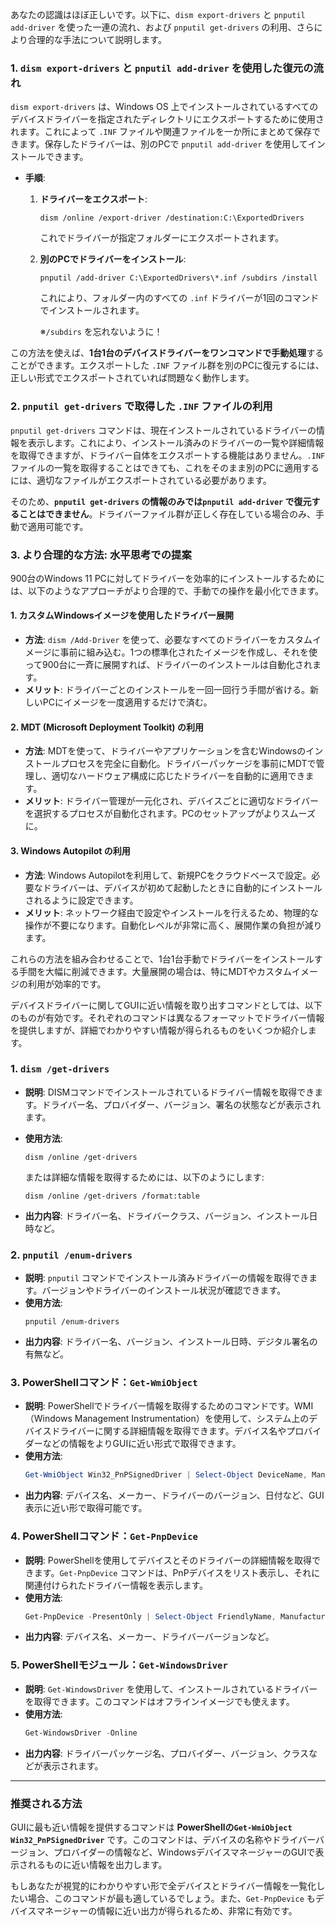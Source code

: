 あなたの認識はほぼ正しいです。以下に、`dism export-drivers` と `pnputil add-driver` を使った一連の流れ、および `pnputil get-drivers` の利用、さらにより合理的な手法について説明します。

### 1. `dism export-drivers` と `pnputil add-driver` を使用した復元の流れ

`dism export-drivers` は、Windows OS 上でインストールされているすべてのデバイスドライバーを指定されたディレクトリにエクスポートするために使用されます。これによって `.INF` ファイルや関連ファイルを一か所にまとめて保存できます。保存したドライバーは、別のPCで `pnputil add-driver` を使用してインストールできます。

- **手順**:
  1. **ドライバーをエクスポート**: 
     ```
     dism /online /export-driver /destination:C:\ExportedDrivers
     ```
     これでドライバーが指定フォルダーにエクスポートされます。
  
  2. **別のPCでドライバーをインストール**:
     ```
     pnputil /add-driver C:\ExportedDrivers\*.inf /subdirs /install 
     ```
     これにより、フォルダー内のすべての `.inf` ドライバーが1回のコマンドでインストールされます。

     ※`/subdirs` を忘れないように！

この方法を使えば、**1台1台のデバイスドライバーをワンコマンドで手動処理**することができます。エクスポートした `.INF` ファイル群を別のPCに復元するには、正しい形式でエクスポートされていれば問題なく動作します。

### 2. `pnputil get-drivers` で取得した `.INF` ファイルの利用

`pnputil get-drivers` コマンドは、現在インストールされているドライバーの情報を表示します。これにより、インストール済みのドライバーの一覧や詳細情報を取得できますが、ドライバー自体をエクスポートする機能はありません。`.INF` ファイルの一覧を取得することはできても、これをそのまま別のPCに適用するには、適切なファイルがエクスポートされている必要があります。

そのため、**`pnputil get-drivers` の情報のみでは`pnputil add-driver` で復元することはできません**。ドライバーファイル群が正しく存在している場合のみ、手動で適用可能です。

### 3. より合理的な方法: 水平思考での提案

900台のWindows 11 PCに対してドライバーを効率的にインストールするためには、以下のようなアプローチがより合理的で、手動での操作を最小化できます。

#### 1. **カスタムWindowsイメージを使用したドライバー展開**
   - **方法**: `dism /Add-Driver` を使って、必要なすべてのドライバーをカスタムイメージに事前に組み込む。1つの標準化されたイメージを作成し、それを使って900台に一斉に展開すれば、ドライバーのインストールは自動化されます。
   - **メリット**: ドライバーごとのインストールを一回一回行う手間が省ける。新しいPCにイメージを一度適用するだけで済む。

#### 2. **MDT (Microsoft Deployment Toolkit) の利用**
   - **方法**: MDTを使って、ドライバーやアプリケーションを含むWindowsのインストールプロセスを完全に自動化。ドライバーパッケージを事前にMDTで管理し、適切なハードウェア構成に応じたドライバーを自動的に適用できます。
   - **メリット**: ドライバー管理が一元化され、デバイスごとに適切なドライバーを選択するプロセスが自動化されます。PCのセットアップがよりスムーズに。

#### 3. **Windows Autopilot の利用**
   - **方法**: Windows Autopilotを利用して、新規PCをクラウドベースで設定。必要なドライバーは、デバイスが初めて起動したときに自動的にインストールされるように設定できます。
   - **メリット**: ネットワーク経由で設定やインストールを行えるため、物理的な操作が不要になります。自動化レベルが非常に高く、展開作業の負担が減ります。

これらの方法を組み合わせることで、1台1台手動でドライバーをインストールする手間を大幅に削減できます。大量展開の場合は、特にMDTやカスタムイメージの利用が効率的です。



デバイスドライバーに関してGUIに近い情報を取り出すコマンドとしては、以下のものが有効です。それぞれのコマンドは異なるフォーマットでドライバー情報を提供しますが、詳細でわかりやすい情報が得られるものをいくつか紹介します。

### 1. **`dism /get-drivers`**
   - **説明**: DISMコマンドでインストールされているドライバー情報を取得できます。ドライバー名、プロバイダー、バージョン、署名の状態などが表示されます。
   - **使用方法**:
     ```
     dism /online /get-drivers
     ```
     または詳細な情報を取得するためには、以下のようにします:
     ```
     dism /online /get-drivers /format:table
     ```

   - **出力内容**: ドライバー名、ドライバークラス、バージョン、インストール日時など。

### 2. **`pnputil /enum-drivers`**
   - **説明**: `pnputil` コマンドでインストール済みドライバーの情報を取得できます。バージョンやドライバーのインストール状況が確認できます。
   - **使用方法**:
     ```
     pnputil /enum-drivers
     ```
   - **出力内容**: ドライバー名、バージョン、インストール日時、デジタル署名の有無など。

### 3. **PowerShellコマンド：`Get-WmiObject`**
   - **説明**: PowerShellでドライバー情報を取得するためのコマンドです。WMI（Windows Management Instrumentation）を使用して、システム上のデバイスドライバーに関する詳細情報を取得できます。デバイス名やプロバイダーなどの情報をよりGUIに近い形式で取得できます。
   - **使用方法**:
     ```powershell
     Get-WmiObject Win32_PnPSignedDriver | Select-Object DeviceName, Manufacturer, DriverVersion, DriverDate
     ```
   - **出力内容**: デバイス名、メーカー、ドライバーのバージョン、日付など、GUI表示に近い形で取得可能です。

### 4. **PowerShellコマンド：`Get-PnpDevice`**
   - **説明**: PowerShellを使用してデバイスとそのドライバーの詳細情報を取得できます。`Get-PnpDevice` コマンドは、PnPデバイスをリスト表示し、それに関連付けられたドライバー情報を表示します。
   - **使用方法**:
     ```powershell
     Get-PnpDevice -PresentOnly | Select-Object FriendlyName, Manufacturer, DriverVersion
     ```
   - **出力内容**: デバイス名、メーカー、ドライバーバージョンなど。

### 5. **PowerShellモジュール：`Get-WindowsDriver`**
   - **説明**: `Get-WindowsDriver` を使用して、インストールされているドライバーを取得できます。このコマンドはオフラインイメージでも使えます。
   - **使用方法**:
     ```powershell
     Get-WindowsDriver -Online
     ```
   - **出力内容**: ドライバーパッケージ名、プロバイダー、バージョン、クラスなどが表示されます。

---

### 推奨される方法
GUIに最も近い情報を提供するコマンドは **PowerShellの`Get-WmiObject Win32_PnPSignedDriver`** です。このコマンドは、デバイスの名称やドライバーバージョン、プロバイダーの情報など、WindowsデバイスマネージャーのGUIで表示されるものに近い情報を出力します。

もしあなたが視覚的にわかりやすい形で全デバイスとドライバー情報を一覧化したい場合、このコマンドが最も適しているでしょう。また、`Get-PnpDevice` もデバイスマネージャーの情報に近い出力が得られるため、非常に有効です。